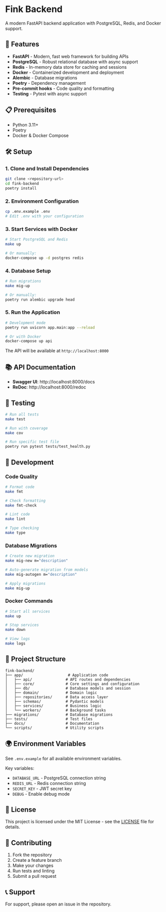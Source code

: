 # Fink Backend

A modern FastAPI backend application with PostgreSQL, Redis, and Docker support.

## 🚀 Features

-   **FastAPI** - Modern, fast web framework for building APIs
-   **PostgreSQL** - Robust relational database with async support
-   **Redis** - In-memory data store for caching and sessions
-   **Docker** - Containerized development and deployment
-   **Alembic** - Database migrations
-   **Poetry** - Dependency management
-   **Pre-commit hooks** - Code quality and formatting
-   **Testing** - Pytest with async support

## 📋 Prerequisites

-   Python 3.11+
-   Poetry
-   Docker & Docker Compose

## 🛠️ Setup

### 1. Clone and Install Dependencies

```bash
git clone <repository-url>
cd fink-backend
poetry install
```

### 2. Environment Configuration

```bash
cp .env.example .env
# Edit .env with your configuration
```

### 3. Start Services with Docker

```bash
# Start PostgreSQL and Redis
make up

# Or manually:
docker-compose up -d postgres redis
```

### 4. Database Setup

```bash
# Run migrations
make mig-up

# Or manually:
poetry run alembic upgrade head
```

### 5. Run the Application

```bash
# Development mode
poetry run uvicorn app.main:app --reload

# Or with Docker
docker-compose up api
```

The API will be available at `http://localhost:8000`

## 📚 API Documentation

-   **Swagger UI**: http://localhost:8000/docs
-   **ReDoc**: http://localhost:8000/redoc

## 🧪 Testing

```bash
# Run all tests
make test

# Run with coverage
make cov

# Run specific test file
poetry run pytest tests/test_health.py
```

## 🔧 Development

### Code Quality

```bash
# Format code
make fmt

# Check formatting
make fmt-check

# Lint code
make lint

# Type checking
make type
```

### Database Migrations

```bash
# Create new migration
make mig-new m="description"

# Auto-generate migration from models
make mig-autogen m="description"

# Apply migrations
make mig-up
```

### Docker Commands

```bash
# Start all services
make up

# Stop services
make down

# View logs
make logs
```

## 📁 Project Structure

```
fink-backend/
├── app/                    # Application code
│   ├── api/               # API routes and dependencies
│   ├── core/              # Core settings and configuration
│   ├── db/                # Database models and session
│   ├── domain/            # Domain logic
│   ├── repositories/      # Data access layer
│   ├── schemas/           # Pydantic models
│   ├── services/          # Business logic
│   └── workers/           # Background tasks
├── migrations/            # Database migrations
├── tests/                 # Test files
├── docs/                  # Documentation
└── scripts/               # Utility scripts
```

## 🌍 Environment Variables

See `.env.example` for all available environment variables.

Key variables:

-   `DATABASE_URL` - PostgreSQL connection string
-   `REDIS_URL` - Redis connection string
-   `SECRET_KEY` - JWT secret key
-   `DEBUG` - Enable debug mode

## 📝 License

This project is licensed under the MIT License - see the [LICENSE](LICENSE) file for details.

## 🤝 Contributing

1. Fork the repository
2. Create a feature branch
3. Make your changes
4. Run tests and linting
5. Submit a pull request

## 📞 Support

For support, please open an issue in the repository.
